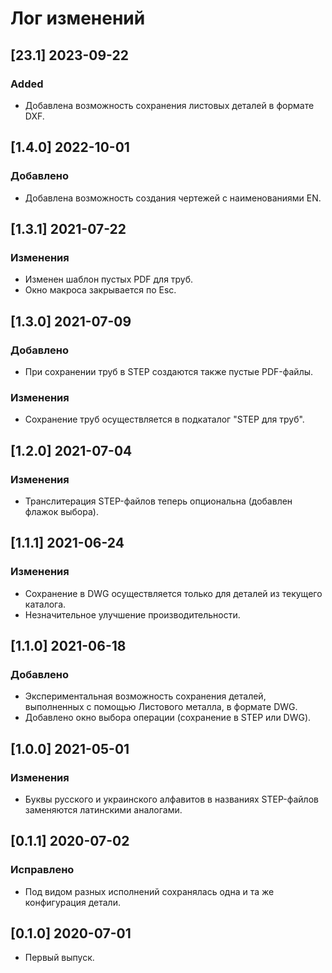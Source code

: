 # Лог изменений

[//]: # (YYYY-MM-DD)
[//]: # (Added, Changed, Deprecated, Removed, Fixed, Security)

## [23.1] 2023-09-22

### Added

- Добавлена возможность сохранения листовых деталей в формате DXF.

## [1.4.0] 2022-10-01

### Добавлено

- Добавлена возможность создания чертежей с наименованиями EN.


## [1.3.1] 2021-07-22

### Изменения

- Изменен шаблон пустых PDF для труб.
- Окно макроса закрывается по Esc.

## [1.3.0] 2021-07-09

### Добавлено

- При сохранении труб в STEP создаются также пустые PDF-файлы.

### Изменения

- Сохранение труб осуществляется в подкаталог "STEP для труб".

## [1.2.0] 2021-07-04

### Изменения

- Транслитерация STEP-файлов теперь опциональна (добавлен флажок выбора).

## [1.1.1] 2021-06-24

### Изменения

- Сохранение в DWG осуществляется только для деталей из текущего каталога.
- Незначительное улучшение производительности.

## [1.1.0] 2021-06-18

### Добавлено

- Экспериментальная возможность сохранения деталей, выполненных с помощью Листового металла, в формате DWG.
- Добавлено окно выбора операции (сохранение в STEP или DWG).

## [1.0.0] 2021-05-01

### Изменения

- Буквы русского и украинского алфавитов в названиях STEP-файлов заменяются латинскими аналогами.

## [0.1.1] 2020-07-02

### Исправлено

- Под видом разных исполнений сохранялась одна и та же конфигурация детали.

## [0.1.0] 2020-07-01

- Первый выпуск.
